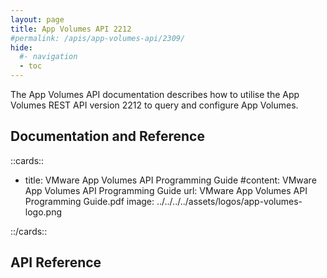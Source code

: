 ```yaml
---
layout: page
title: App Volumes API 2212
#permalink: /apis/app-volumes-api/2309/
hide:
  #- navigation
  - toc
---
```


The App Volumes API documentation describes how to utilise the App Volumes REST API version 2212 to query and configure App Volumes.

## Documentation and Reference

<!-- [cards cols=1 (apis/app-volumes-apis/docs/versions/2212/doc-ref.yaml)] -->

::cards::

- title: VMware App Volumes API Programming Guide
  #content: VMware App Volumes API Programming Guide
  url: VMware App Volumes API Programming Guide.pdf
  image: ../../../../assets/logos/app-volumes-logo.png

::/cards::

## API Reference

<swagger-ui src="swagger.json"/>
